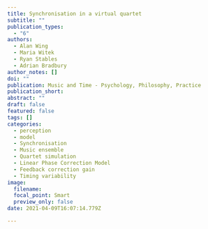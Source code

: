 ```yaml
---
title: Synchronisation in a virtual quartet
subtitle: ""
publication_types:
  - "6"
authors:
  - Alan Wing
  - Maria Witek
  - Ryan Stables
  - Adrian Bradbury
author_notes: []
doi: ""
publication: Music and Time - Psychology, Philosophy, Practice
publication_short: 
abstract: ""
draft: false
featured: false
tags: []
categories:
  - perception
  - model
  - Synchronisation
  - Music ensemble
  - Quartet simulation
  - Linear Phase Correction Model
  - Feedback correction gain
  - Timing variability
image:
  filename:
  focal_point: Smart
  preview_only: false
date: 2021-04-09T16:07:14.779Z

---
```


